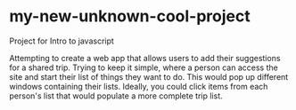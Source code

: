 # my-new-unknown-cool-project
Project for Intro to javascript

Attempting to create a web app that allows users to add their suggestions for a shared trip. Trying to keep it simple, where a person can access the site and start their list of things they want to do. This would pop up different windows containing their lists. Ideally, you could click items from each person's list that would populate a more complete trip list.
